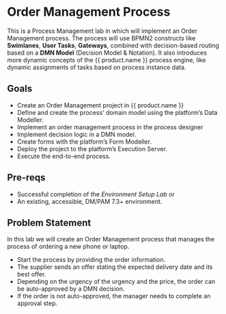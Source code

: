 # Order Management Process

This is a Process Management lab in which will implement an Order Management process. The process will use BPMN2 constructs like **Swimlanes**, **User Tasks**, **Gateways**, combined with decision-based routing based on a **DMN Model** (Decision Model & Notation). It also introduces more dynamic concepts of the {{ product.name }} process engine, like dynamic assignments of tasks based on process instance data.

## Goals

- Create an Order Management project in {{ product.name }}
- Define and create the process' domain model using the platform’s
    Data Modeller.
- Implement an order management process in the process designer
- Implement decision logic in a DMN model.
- Create forms with the platform’s Form Modeller.
- Deploy the project to the platform’s Execution Server.
- Execute the end-to-end process.

## Pre-reqs

- Successful completion of the *Environment Setup Lab* or
- An existing, accessible, DM/PAM 7.3+ environment.

## Problem Statement

In this lab we will create an Order Management process that manages the process of ordering a new phone or laptop.

- Start the process by providing the order information.
- The supplier sends an offer stating the expected delivery date and its best offer.
- Depending on the urgency of the urgency and the price, the order can be auto-approved by a DMN decision.
- If the order is not auto-approved, the manager needs to complete an approval step.

